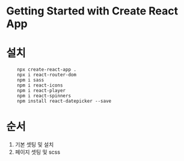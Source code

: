# Getting Started with Create React App

# 설치
````
    npx create-react-app .
    npx i react-router-dom
    npm i sass
    npm i react-icons
    npm i react-player
    npm i react-spinners
    npm install react-datepicker --save
````


# 순서
01. 기본 셋팅 및 설치
02. 페이지 셋팅 및 scss